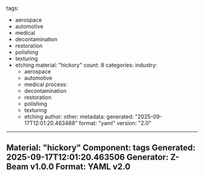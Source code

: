 tags:
  - aerospace
  - automotive
  - medical
  - decontamination
  - restoration
  - polishing
  - texturing
  - etching
material: "hickory"
count: 8
categories:
  industry:
    - aerospace
    - automotive
    - medical
  process:
    - decontamination
    - restoration
    - polishing
    - texturing
    - etching
  author:
  other:
metadata:
  generated: "2025-09-17T12:01:20.463488"
  format: "yaml"
  version: "2.0"

---
Material: "hickory"
Component: tags
Generated: 2025-09-17T12:01:20.463506
Generator: Z-Beam v1.0.0
Format: YAML v2.0
---